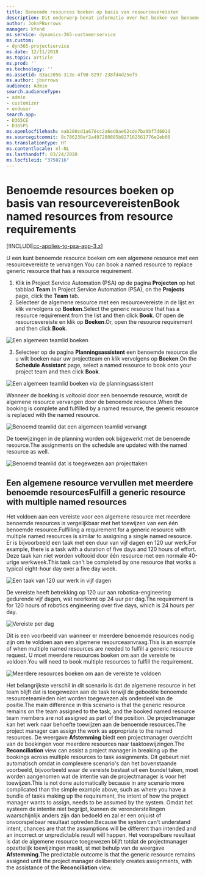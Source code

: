 ```yaml
---
title: Benoemde resources boeken op basis van resourcevereisten
description: Dit onderwerp bevat informatie over het boeken van benoemde resources voor een algemene resourcevereiste.
author: JohnPBurrows
manager: kfend
ms.service: dynamics-365-customerservice
ms.custom:
- dyn365-projectservice
ms.date: 12/11/2018
ms.topic: article
ms.prod: ''
ms.technology: ''
ms.assetid: 83ac2056-313e-4f90-8297-238fd4d25ef9
ms.author: jburrows
audience: Admin
search.audienceType:
- admin
- customizer
- enduser
search.app:
- D365CE
- D365PS
ms.openlocfilehash: eab280cd1a670cc2a6ed0ae02cde7ba9bf7d601d
ms.sourcegitcommit: 8c786230ef2a497280885b827162561776e2eb00
ms.translationtype: HT
ms.contentlocale: nl-NL
ms.lasthandoff: 03/24/2020
ms.locfileid: "3750716"
---
```

# <a name="book-named-resources-from-resource-requirements"></a><span data-ttu-id="97572-103">Benoemde resources boeken op basis van resourcevereisten</span><span class="sxs-lookup"><span data-stu-id="97572-103">Book named resources from resource requirements</span></span>

[!INCLUDE[cc-applies-to-psa-app-3.x](../includes/cc-applies-to-psa-app-3x.md)]

<span data-ttu-id="97572-104">U een kunt benoemde resource boeken om een algemene resource met een resourcevereiste te vervangen.</span><span class="sxs-lookup"><span data-stu-id="97572-104">You can book a named resource to replace generic resource that has a resource requirement.</span></span>

1. <span data-ttu-id="97572-105">Klik in Project Service Automation (PSA) op de pagina **Projecten** op het tabblad **Team**.</span><span class="sxs-lookup"><span data-stu-id="97572-105">In Project Service Automation (PSA), on the **Projects** page, click the **Team** tab.</span></span>
2. <span data-ttu-id="97572-106">Selecteer de algemene resource met een resourcevereiste in de lijst en klik vervolgens op **Boeken**.</span><span class="sxs-lookup"><span data-stu-id="97572-106">Select the generic resource that has a resource requirement from the list and then click **Book**.</span></span> <span data-ttu-id="97572-107">Of open de resourcevereiste en klik op **Boeken**.</span><span class="sxs-lookup"><span data-stu-id="97572-107">Or, open the resource requirement and then click **Book**.</span></span>


![Een algemeen teamlid boeken](media/RM-how-to-14.png)


3. <span data-ttu-id="97572-109">Selecteer op de pagina **Planningsassistent** een benoemde resource die u wilt boeken naar uw projectteam en klik vervolgens op **Boeken**.</span><span class="sxs-lookup"><span data-stu-id="97572-109">On the **Schedule Assistant** page, select a named resource to book onto your project team and then click **Book**.</span></span>

![Een algemeen teamlid boeken via de planningsassistent](media/RM-how-to-15.png)

<span data-ttu-id="97572-111">Wanneer de boeking is voltooid door een benoemde resource, wordt de algemene resource vervangen door de benoemde resource.</span><span class="sxs-lookup"><span data-stu-id="97572-111">When the booking is complete and fulfilled by a named resource, the generic resource is replaced with the named resource.</span></span>

![Benoemd teamlid dat een algemeen teamlid vervangt](media/RM-how-to-16.png)

<span data-ttu-id="97572-113">De toewijzingen in de planning worden ook bijgewerkt met de benoemde resource.</span><span class="sxs-lookup"><span data-stu-id="97572-113">The assignments on the schedule are updated with the named resource as well.</span></span>

![Benoemd teamlid dat is toegewezen aan projecttaken](media/RM-how-to-17.png)

## <a name="fulfill-a-generic-resource-with-multiple-named-resources"></a><span data-ttu-id="97572-115">Een algemene resource vervullen met meerdere benoemde resources</span><span class="sxs-lookup"><span data-stu-id="97572-115">Fulfill a generic resource with multiple named resources</span></span>
<span data-ttu-id="97572-116">Het voldoen aan een vereiste voor een algemene resource met meerdere benoemde resources is vergelijkbaar met het toewijzen van een één benoemde resource.</span><span class="sxs-lookup"><span data-stu-id="97572-116">Fulfilling a requirement for a generic resource with multiple named resources is similar to assigning a single named resource.</span></span> <span data-ttu-id="97572-117">Er is bijvoorbeeld een taak met een duur van vijf dagen en 120 uur werk.</span><span class="sxs-lookup"><span data-stu-id="97572-117">For example, there is a task with a duration of five days and 120 hours of effort.</span></span> <span data-ttu-id="97572-118">Deze taak kan niet worden voltooid door één resource met een normale 40-urige werkweek.</span><span class="sxs-lookup"><span data-stu-id="97572-118">This task can't be completed by one resource that works a typical eight-hour day over a five day week.</span></span> 

![Een taak van 120 uur werk in vijf dagen](media/RM-how-to-21.png)

<span data-ttu-id="97572-120">De vereiste heeft betrekking op 120 uur aan robotica-engineering gedurende vijf dagen, wat neerkomt op 24 uur per dag.</span><span class="sxs-lookup"><span data-stu-id="97572-120">The requirement is for 120 hours of robotics engineering over five days, which is 24 hours per day.</span></span>

![Vereiste per dag](media/RM-how-to-22.png)

<span data-ttu-id="97572-122">Dit is een voorbeeld van wanneer er meerdere benoemde resources nodig zijn om te voldoen aan een algemene resourceaanvraag.</span><span class="sxs-lookup"><span data-stu-id="97572-122">This is an example of when multiple named resources are needed to fulfill a generic resource request.</span></span> <span data-ttu-id="97572-123">U moet meerdere resources boeken om aan de vereiste te voldoen.</span><span class="sxs-lookup"><span data-stu-id="97572-123">You will need to book multiple resources to fulfill the requirement.</span></span>

![Meerdere resources boeken om aan de vereiste te voldoen](media/RM-how-to-23.png)

<span data-ttu-id="97572-125">Het belangrijkste verschil in dit scenario is dat de algemene resource in het team blijft dat is toegewezen aan de taak terwijl de geboekte benoemde resourceteamleden niet worden toegewezen als onderdeel van de positie.</span><span class="sxs-lookup"><span data-stu-id="97572-125">The main difference in this scenario is that the generic resource remains on the team assigned to the task, and the booked named resource team members are not assigned as part of the position.</span></span> <span data-ttu-id="97572-126">De projectmanager kan het werk naar behoefte toewijzen aan de benoemde resources.</span><span class="sxs-lookup"><span data-stu-id="97572-126">The project manager can assign the work as appropriate to the named resources.</span></span> <span data-ttu-id="97572-127">De weergave **Afstemming** biedt een projectmanager overzicht van de boekingen voor meerdere resources naar taaktoewijzingen.</span><span class="sxs-lookup"><span data-stu-id="97572-127">The **Reconciliation** view can assist a project manager in breaking up the bookings across multiple resources to task assignments.</span></span> <span data-ttu-id="97572-128">Dit gebeurt niet automatisch omdat in complexere scenario's dan het bovenstaande voorbeeld, bijvoorbeeld waar de vereiste bestaat uit een bundel taken, moet worden aangenomen wat de intentie van de projectmanager is voor het toewijzen.</span><span class="sxs-lookup"><span data-stu-id="97572-128">This is not done automatically because in any scenario more complicated than the simple example above, such as where you have a bundle of tasks making up the requirement, the intent of how the project manager wants to assign, needs to be assumed by the system.</span></span> <span data-ttu-id="97572-129">Omdat het systeem de intentie niet begrijpt, kunnen de veronderstellingen waarschijnlijk anders zijn dan bedoeld en zal er een onjuist of onvoorspelbaar resultaat optreden.</span><span class="sxs-lookup"><span data-stu-id="97572-129">Because the system can't understand intent, chances are that the assumptions will be different than intended and an incorrect or unpredictable result will happen.</span></span> <span data-ttu-id="97572-130">Het voorspelbare resultaat is dat de algemene resource toegewezen blijft totdat de projectmanager opzettelijk toewijzingen maakt, st met behulp van de weergave **Afstemming**.</span><span class="sxs-lookup"><span data-stu-id="97572-130">The predictable outcome is that the generic resource remains assigned until the project manager deliberately creates assignments, with the assistance of the **Reconciliation** view.</span></span>


